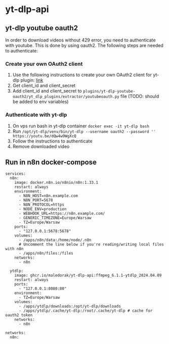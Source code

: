 # yt-dlp-api

## yt-dlp youtube oauth2
In order to download videos without 429 error, you need to authenticate with youtube. This is done by using oauth2. The following steps are needed to authenticate:

### Create your own OAuth2 client

1. Use the following instructions to create your own OAuth2 client for yt-dlp plugin:
[link](https://developers.google.com/youtube/v3/live/guides/auth/devices)
2. Get client_id and client_secret
3. Add client_id and client_secret to `plugins/yt-dlp-youtube-oauth2/yt_dlp_plugins/extractor/youtubeoauth.py` file (TODO: should be added to env variables)

### Authenticate with yt-dlp

1. On vps run bash in yt-dlp container `docker exec -it yt-dlp bash`
2. Run `/opt/yt-dlp/venv/bin/yt-dlp --username oauth2 --password '' https://youtu.be/dQw4w9WgXcQ`
3. Follow the instructions to authenticate
4. Remove downloaded video


## Run in n8n docker-compose

```
services:
  n8n:
    image: docker.n8n.io/n8nio/n8n:1.33.1
    restart: always
    environment:
      - N8N_HOST=n8n.example.com
      - N8N_PORT=5678
      - N8N_PROTOCOL=https
      - NODE_ENV=production
      - WEBHOOK_URL=https://n8n.example.com/
      - GENERIC_TIMEZONE=Europe/Warsaw
      - TZ=Europe/Warsaw
    ports:
      - "127.0.0.1:5678:5678"
    volumes:
      - /apps/n8n/data:/home/node/.n8n
      # Uncomment the line below if you're reading/writing local files with n8n
      - /apps/n8n/files:/files
    networks:
      - n8n

  ytdlp:
    image: ghcr.io/maledorak/yt-dlp-api:ffmpeg_6.1.1-ytdlp_2024.04.09
    restart: always
    ports:
      - "127.0.0.1:8080:80"
    environment:
      - TZ=Europe/Warsaw
    volumes:
      - /apps/ytdlp/downloads:/opt/yt-dlp/downloads
      - /apps/ytdlp/.cache/yt-dlp:/root/.cache/yt-dlp # cache for oauth2 token
    networks:
      - n8n

networks:
  n8n:
```
